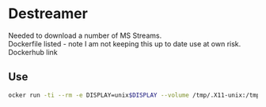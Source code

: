 # Destreamer 
Needed to download a number of MS Streams.  
Dockerfile listed - note I am not keeping this up to date use at own risk. 
Dockerhub link 

## Use 
```bash
ocker run -ti --rm -e DISPLAY=unix$DISPLAY --volume /tmp/.X11-unix:/tmp/.X11-unix --volume $(pwd):/download testdestreamer /destreamer/destreamer.sh -i "https://web.microsoftstream.com/video/VIDEO-ID" -o /download -u user@mail.com
```